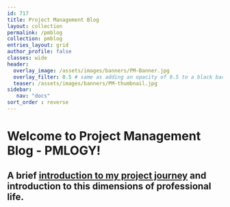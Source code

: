 ```yaml
---
id: 717    
title: Project Management Blog
layout: collection
permalink: /pmblog
collection: pmblog
entries_layout: grid
author_profile: false
classes: wide
header:
  overlay_image: /assets/images/banners/PM-Banner.jpg
  overlay_filter: 0.5 # same as adding an opacity of 0.5 to a black background
  teaser: /assets/images/banners/PM-thumbnail.jpg
sidebar:
   nav: "docs"
sort_order : reverse   
---
```

 
# Welcome to Project Management Blog - PMLOGY!

## A brief [introduction to my project journey](/pmlogy-home/) and introduction to this dimensions of professional life.
